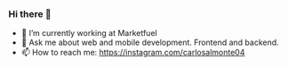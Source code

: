 ### Hi there 👋

- 🔭 I’m currently working at Marketfuel
- 💬 Ask me about web and mobile development. Frontend and backend.
- 📫 How to reach me: https://instagram.com/carlosalmonte04

